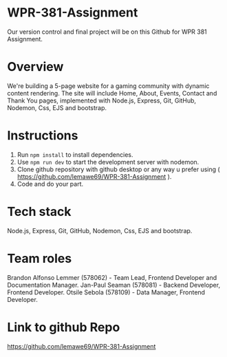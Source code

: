 # WPR-381-Assignment
Our version control and final project will be on this Github for WPR 381 Assignment.

# Overview
We're building a 5-page website for a gaming community with dynamic content rendering. The site will include Home, About, Events, Contact and Thank You pages, implemented with Node.js, Express, Git, GitHub, Nodemon, Css, EJS and bootstrap.

# Instructions
1. Run `npm install` to install dependencies.
2. Use `npm run dev` to start the development server with nodemon.
3. Clone github repository with github desktop or any way u prefer using ( https://github.com/lemawe69/WPR-381-Assignment ).
4. Code and do your part.

# Tech stack
Node.js, Express, Git, GitHub, Nodemon, Css, EJS and bootstrap.

# Team roles
Brandon Alfonso Lemmer (578062) - Team Lead, Frontend Developer and Documentation Manager.
Jan-Paul Seaman (578081) - Backend Developer, Frontend Developer.
Otsile Sebola (578109) - Data Manager, Frontend Developer.

# Link to github Repo
https://github.com/lemawe69/WPR-381-Assignment